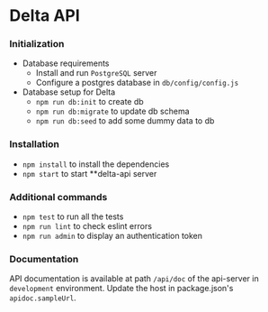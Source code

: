 # Delta API

### Initialization
- Database requirements
  - Install and run `PostgreSQL` server
  - Configure a postgres database in `db/config/config.js`
- Database setup for Delta
  - `npm run db:init` to create db
  - `npm run db:migrate` to update db schema
  - `npm run db:seed` to add some dummy data to db

### Installation
- `npm install` to install the dependencies
- `npm start` to start **delta-api server

### Additional commands
  - `npm test` to run all the tests
  - `npm run lint` to check eslint errors
  - `npm run admin` to display an authentication token

### Documentation

API documentation is available at path `/api/doc` of the api-server in `development` environment. Update the host in package.json's `apidoc.sampleUrl`.
